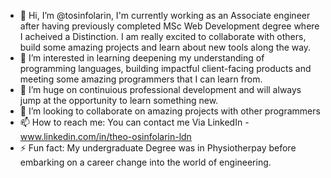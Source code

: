 - 👋 Hi, I’m @tosinfolarin,  I'm currently working as an Associate engineer after having previously completed MSc Web Development degree where I acheived a Distinction. I am really excited to collaborate with others, build some amazing projects and learn about new tools along the way.
- 👀 I’m interested in learning deepening my understanding of programming languages, building impactful client-facing products and meeting some amazing programmers that I can learn from.
- 🌱 I’m huge on continuious professional development and will always jump at the opportunity to learn something new.
- 💞️ I’m looking to collaborate on amazing projects with other programmers
- 📫 How to reach me: You can contact me Via LinkedIn - www.linkedin.com/in/theo-osinfolarin-ldn
- ⚡ Fun fact: My undergraduate Degree was in Physiotherpay before embarking on a career change into the world of engineering.
